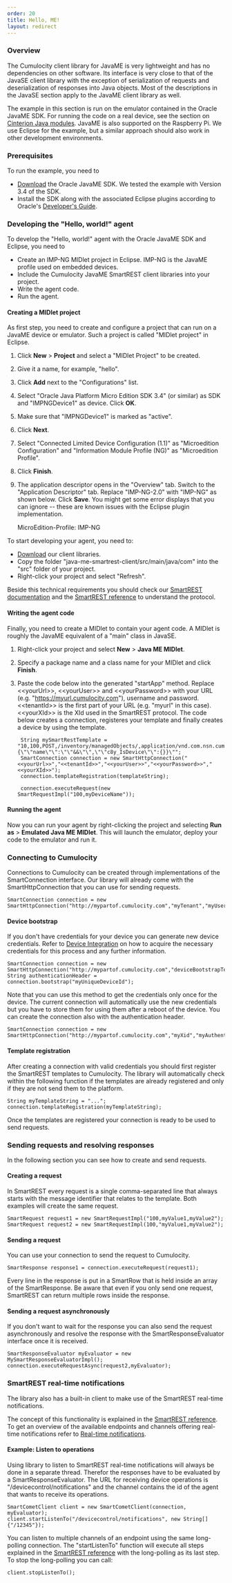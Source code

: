 ```yaml
---
order: 20
title: Hello, ME!
layout: redirect
---
```


### Overview

The Cumulocity client library for JavaME is very lightweight and has no dependencies on other software. Its interface is very close to that of the JavaSE client library with the exception of serialization of requests and deserialization of responses into Java objects. Most of the descriptions in the JavaSE section apply to the JavaME client library as well.

The example in this section is run on the emulator contained in the Oracle JavaME SDK. For running the code on a real device, see the section on [Cinterion Java modules](/guides/devices/cinterion). JavaME is also supported on the Raspberry Pi. We use Eclipse for the example, but a similar approach should also work in other development environments.

### Prerequisites

To run the example, you need to

* [Download](http://www.oracle.com/technetwork/java/embedded/javame/javame-sdk/downloads/index.html) the Oracle JavaME SDK. We tested the example with Version 3.4 of the SDK.
* Install the SDK along with the associated Eclipse plugins according to Oracle's [Developer's Guide](http://docs.oracle.com/javame/dev-tools/jme-sdk-3.4/ecl/html/toc.htm).


### Developing the "Hello, world!" agent

To develop the "Hello, world!" agent with the Oracle JavaME SDK and Eclipse, you need to

* Create an IMP-NG MIDlet project in Eclipse. IMP-NG is the JavaME profile used on embedded devices.
* Include the Cumulocity JavaME SmartREST client libraries into your project.
* Write the agent code.
* Run the agent.

#### Creating a MIDlet project

As first step, you need to create and configure a project that can run on a JavaME device or emulator. Such a project is called "MIDlet project" in Eclipse.

1. Click **New** > **Project** and select a "MIDlet Project" to be created.
1. Give it a name, for example, "hello".
1. Click **Add** next to the "Configurations" list.
1. Select "Oracle Java Platform Micro Edition SDK 3.4" (or similar) as SDK and "IMPNGDevice1" as device. Click **OK**.
1. Make sure that "IMPNGDevice1" is marked as "active".
1. Click **Next**.
1. Select "Connected Limited Device Configuration (1.1)" as "Microedition Configuration" and "Information Module Profile (NG)" as "Microedition Profile".
1. Click **Finish**.
1. The application descriptor opens in the "Overview" tab. Switch to the "Application Descriptor" tab. Replace "IMP-NG-2.0" with "IMP-NG" as shown below. Click **Save**. You might get some error displays that you can ignore -- these are known issues with the Eclipse plugin implementation.


	MicroEdition-Profile: IMP-NG


To start developing your agent, you need to:

* [Download](https://bitbucket.org/m2m/cumulocity-clients-java/get/tip.zip) our client libraries.
* Copy the folder "java-me-smartrest-client/src/main/java/com" into the "src" folder of your project.
* Right-click your project and select "Refresh".

Beside this technical requirements you should check our [SmartREST documentation](/guides/rest/smartrest) and the [SmartREST reference](/guides/reference/smartrest) to understand the protocol.

#### Writing the agent code

Finally, you need to create a MIDlet to contain your agent code. A MIDlet is roughly the JavaME equivalent of a "main" class in JavaSE.

1. Right-click your project and select **New** > **Java ME MIDlet**.
1. Specify a package name and a class name for your MIDlet and click **Finish**.
1. Paste the code below into the generated "startApp" method. Replace &lt;&lt;yourUrl&gt;&gt;, &lt;&lt;yourUser&gt;&gt; and &lt;&lt;yourPassword&gt;&gt; with your URL (e.g. "https://myurl.cumulocity.com"), username and password. &lt;&lt;tenantId&gt;&gt; is the first part of your URL (e.g. "myurl" in this case). &lt;&lt;yourXId&gt;&gt; is the XId used in the SmartREST protocol. The code below creates a connection, registeres your template and finally creates a device by using the template.


		String mySmartRestTemplate = "10,100,POST,/inventory/managedObjects/,application/vnd.com.nsn.cumulocity.managedObject+json,application/vnd.com.nsn.cumulocity.managedObject+json,&&,,\"{\"\"name\"\":\"\"&&\"\",\"\"c8y_IsDevice\"\":{}}\"";
		SmartConnection connection = new SmartHttpConnection("<<yourUrl>>","<<tenantId>>","<<yourUser>>","<<yourPassword>>","<<yourXId>>");
		connection.templateRegistration(templateString);
		
		connection.executeRequest(new SmartRequestImpl("100,myDeviceName"));

#### Running the agent

Now you can run your agent by right-clicking the project and selecting **Run as** > **Emulated Java ME MIDlet**. This will launch the emulator, deploy your code to the emulator and run it.


### Connecting to Cumulocity

Connections to Cumulocity can be created through implementations of the SmartConnection interface. Our library will already come with the SmartHttpConnection that you can use for sending requests.

	SmartConnection connection = new SmartHttpConnection("http://mypartof.cumulocity.com","myTenant","myUser","myPassword","myXid");

#### Device bootstrap

If you don't have credentials for your device you can generate new device credentials. Refer to [Device Integration](/guides/rest/device-integration#step-0-request-device-credentials) on how to acquire the necessary credentials for this process and any further information.

	SmartConnection connection = new SmartHttpConnection("http://mypartof.cumulocity.com","deviceBootstrapTenant","deviceBootstrapUser","deviceBootstrapPassword","myXid");
	String authenticationHeader = connection.bootstrap("myUniqueDeviceId");

Note that you can use this method to get the credentials only once for the device. The current connection will automatically use the new credentials but you have to store them for using them after a reboot of the device. You can create the connection also with the authentication header.

	SmartConnection connection = new SmartHttpConnection("http://mypartof.cumulocity.com","myXid","myAuthenticationHeader");


#### Template registration

After creating a connection with valid credentials you should first register the SmartREST templates to Cumulocity. The library will automatically check within the following function if the templates are already registered and only if they are not send them to the platform.

	String myTemplateString = "...";
	connection.templateRegistration(myTemplateString);

Once the templates are registered your connection is ready to be used to send requests.


### Sending requests and resolving responses
 
In the following section you can see how to create and send requests.
 
#### Creating a request

In SmartREST every request is a single comma-separated line that always starts with the message identifier that relates to the template. Both examples will create the same request.

	SmartRequest request1 = new SmartRequestImpl("100,myValue1,myValue2");
	SmartRequest request2 = new SmartRequestImpl(100,"myValue1,myValue2");

#### Sending a request

You can use your connection to send the request to Cumulocity.

	SmartResponse response1 = connection.executeRequest(request1);

Every line in the response is put in a SmartRow that is held inside an array of the SmartResponse. Be aware that even if you only send one request, SmartREST can return multiple rows inside the response.

#### Sending a request asynchronously

If you don't want to wait for the response you can also send the request asynchronously and resolve the response with the SmartResponseEvaluator interface once it is received.

	SmartResponseEvaluator myEvaluator = new MySmartResponseEvaluatorImpl();
	connection.executeRequestAsync(request2,myEvaluator);


### SmartREST real-time notifications

The library also has a built-in client to make use of the SmartREST real-time notifications. 

The concept of this functionality is explained in the [SmartREST reference](/guides/reference/smartrest#smartrest-real-time-notifications). To get an overview of the available endpoints and channels offering real-time notifications refer to [Real-time notifications](/guides/reference/real-time-notifications).

#### Example: Listen to operations

Using library to listen to SmartREST real-time notifications will always be done in a separate thread. Therefor the responses have to be evaluated by a SmartResponseEvaluator. The URL for receiving device operations is "/devicecontrol/notifications" and the channel contains the id of the agent that wants to receive its operations.
	
	SmartCometClient client = new SmartCometClient(connection, myEvaluator);
	client.startListenTo("/devicecontrol/notifications", new String[]{"/12345"});

You can listen to multiple channels of an endpoint using the same long-polling connection. The "startListenTo" function will execute all steps explained in the [SmartREST reference](/guides/reference/smartrest#smartrest-real-time-notifications) with the long-polling as its last step. To stop the long-polling you can call:

	client.stopListenTo();
